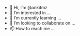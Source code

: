 - 👋 Hi, I’m @ankitmz
- 👀 I’m interested in ...
- 🌱 I’m currently learning ...
- 💞️ I’m looking to collaborate on ...
- 📫 How to reach me ...

<!---
ankitmz/ankitmz is a ✨ special ✨ repository because its `README.md` (this file) appears on your GitHub profile.
You can click the Preview link to take a look at your changes.
--->

